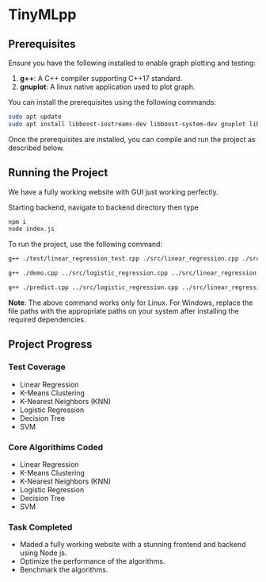 # TinyMLpp

## Prerequisites

Ensure you have the following installed to enable graph plotting and testing:

1. **g++**: A C++ compiler supporting C++17 standard.
2. **gnuplot**: A linux native application used to plot graph. 

You can install the prerequisites using the following commands:

```bash
sudo apt update
sudo apt install libboost-iostreams-dev libboost-system-dev gnuplot libgnuplot-iostream-dev
```

Once the prerequisites are installed, you can compile and run the project as described below.

## Running the Project
We have a fully working website with GUI just working perfectly. 

Starting backend, navigate to backend directory then type
```bash
npm i
node index.js
```

To run the project, use the following command:

```bash
g++ ./test/linear_regression_test.cpp ./src/linear_regression.cpp ./src/data_handling.cpp -o tinymlpp -std=c++17 -lboost_iostreams -lboost_system && ./tinymlpp
```

```bash
g++ ./demo.cpp ../src/logistic_regression.cpp ../src/linear_regression.cpp ../src/knn.cpp ../src/k_means_clustering.cpp ../src/decision_tree.cpp ../src/svm.cpp ../src/data_handling.cpp -lboost_iostreams -lboost_system -o demo
```

```bash
g++ ./predict.cpp ../src/logistic_regression.cpp ../src/linear_regression.cpp ../src/knn.cpp ../src/k_means_clustering.cpp ../src/decision_tree.cpp ../src/svm.cpp ../src/data_handling.cpp -lboost_iostreams -lboost_system -o predict
```

**Note**: The above command works only for Linux. For Windows, replace the file paths with the appropriate paths on your system after installing the required dependencies.

## Project Progress

### Test Coverage
- Linear Regression
- K-Means Clustering
- K-Nearest Neighbors (KNN)
- Logistic Regression
- Decision Tree
- SVM

### Core Algorithims Coded
- Linear Regression
- K-Means Clustering
- K-Nearest Neighbors (KNN)
- Logistic Regression
- Decision Tree
- SVM

### Task Completed
- Maded a fully working website with a stunning frontend and backend using Node js. 
- Optimize the performance of the algorithms.
- Benchmark the algorithms. 
